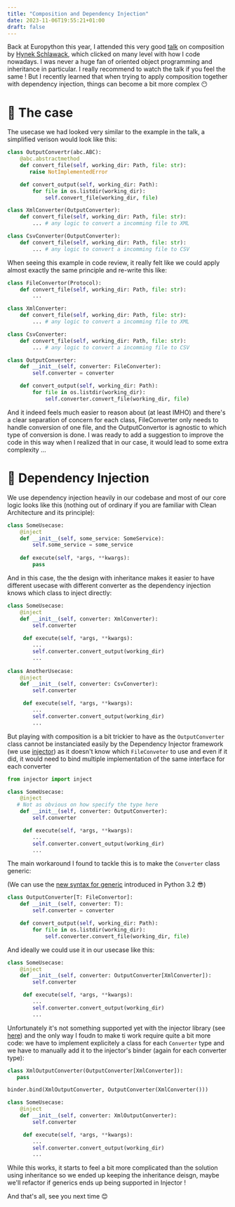 ```yaml
---
title: "Composition and Dependency Injection"
date: 2023-11-06T19:55:21+01:00
draft: false
---
```


Back at Europython this year, I attended this very good [talk](https://www.youtube.com/watch?v=2qpW1-7TnzA) on composition by [Hynek Schlawack](https://hynek.me),
which clicked on many level with how I code nowadays. I was never a huge fan of oriented object programming and inheritance in particular. I really
recommend to watch the talk if you feel the same ! But I recently learned that when trying to apply composition together with dependency injection, things can become a bit more complex 😶

# 💼 The case

The usecase we had looked very similar to the example in the talk, a simplified verison would look like this:

```python
class OutputConvertr(abc.ABC):
    @abc.abstractmethod
    def convert_file(self, working_dir: Path, file: str):
       raise NotImplementedError

    def convert_output(self, working_dir: Path):
        for file in os.listdir(working_dir):
            self.convert_file(working_dir, file)

class XmlConverter(OutputConverter):
    def convert_file(self, working_dir: Path, file: str):
        ... # any logic to convert a incomming file to XML

class CsvConverter(OutputConverter):
    def convert_file(self, working_dir: Path, file: str):
        ... # any logic to convert a incomming file to CSV
```


When seeing this example in code review, it really felt like we could apply almost exactly the same principle and re-write this like:

```python
class FileConvertor(Protocol):
    def convert_file(self, working_dir: Path, file: str):
        ...

class XmlConverter:
    def convert_file(self, working_dir: Path, file: str):
        ... # any logic to convert a incomming file to XML

class CsvConverter:
    def convert_file(self, working_dir: Path, file: str):
        ... # any logic to convert a incomming file to CSV

class OutputConverter:
    def __init__(self, converter: FileConverter):
        self.converter = converter

    def convert_output(self, working_dir: Path):
        for file in os.listdir(working_dir):
            self.converter.convert_file(working_dir, file)

```
And it indeed feels much easier to reason about (at least IMHO) and there's a clear separation of concern for each class, 
FileConverter only needs to handle conversion of one file, and the OutputConvertor is agnostic to which type of conversion is done.
I was ready to add a suggestion to improve the code in this way when I realized that in our case, it would lead to some extra complexity ...

# 💉 Dependency Injection

We use dependency injection heavily in our codebase and most of our core logic looks like this (nothing out of ordinary if you are familiar with Clean Architecture and its principle):

```python
class SomeUsecase:
    @inject
    def __init__(self, some_service: SomeService):
        self.some_service = some_service
    
    def execute(self, *args, **kwargs):
        pass

```
And in this case, the the design with inheritance makes it easier to have different usecase with different converter
as the dependency injection knows which class to inject directly:
```python
class SomeUsecase:
    @inject
    def __init__(self, converter: XmlConverter):
        self.converter
    
     def execute(self, *args, **kwargs):
        ...
        self.converter.convert_output(working_dir)
        ...
    
class AnotherUsecase:
    @inject
    def __init__(self, converter: CsvConverter):
        self.converter                  

     def execute(self, *args, **kwargs):
        ...
        self.converter.convert_output(working_dir)
        ...

```
But playing with composition is a bit trickier to have as the `OutputConverter` class
cannot be instanciated easily by the Dependency Injector framework (we use [injector](https://github.com/python-injector/injector))
as it doesn't know which `FileConveter` to use and even if it did,
it would need to bind multiple implementation of the same interface for each converter

```python
from injector import inject

class SomeUsecase:
    @inject
   # Not as obvious on how specify the type here
    def __init__(self, converter: OutputConverter):  
        self.converter

     def execute(self, *args, **kwargs):
        ...
        self.converter.convert_output(working_dir)
        ...
```
The main workaround I found to tackle this is to make the `Converter` class generic:

(We can use the [new syntax for generic](https://peps.python.org/pep-0695/) introduced in Python 3.2 😎)
```python
class OutputConverter[T: FileConvertor]:
    def __init__(self, converter: T):
        self.converter = converter

    def convert_output(self, working_dir: Path):
        for file in os.listdir(working_dir):
            self.converter.convert_file(working_dir, file)
```


And ideally we could use it in our usecase like this:

```python
class SomeUsecase:
    @inject
    def __init__(self, converter: OutputConverter[XmlConverter]):  
        self.converter

     def execute(self, *args, **kwargs):
        ...
        self.converter.convert_output(working_dir)
        ...
```

Unfortunately it's not something supported yet with the injector library (see [here](https://github.com/python-injector/injector/issues/175)) and
the only way I foudn to make ti work require quite a bit more code: we have to implement explicitely a class for each `Converter` type and we have 
to manually add it to the injector's binder (again for each converter type):
```python
class XmlOutputConverter(OutputConverter[XmlConverter]):
   pass

binder.bind(XmlOutputConverter, OutputConverter(XmlConverter()))

class SomeUsecase:
    @inject
    def __init__(self, converter: XmlOutputConverter):
        self.converter

     def execute(self, *args, **kwargs):
        ...
        self.converter.convert_output(working_dir)
        ...
```

While this works, it starts to feel a bit more complicated than the solution using inheritance so we ended up
keeping the inheritance deisgn, maybe we'll refactor if generics ends up being supported in Injector !

And that's all, see you next time 😊

